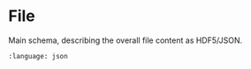 # File

Main schema, describing the overall file content as HDF5/JSON.

```{literalinclude} ../../src/h5json/schema/hdf5.schema.json
:language: json
```
